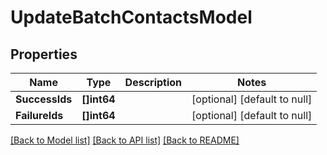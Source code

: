 # UpdateBatchContactsModel

## Properties
Name | Type | Description | Notes
------------ | ------------- | ------------- | -------------
**SuccessIds** | **[]int64** |  | [optional] [default to null]
**FailureIds** | **[]int64** |  | [optional] [default to null]

[[Back to Model list]](../README.md#documentation-for-models) [[Back to API list]](../README.md#documentation-for-api-endpoints) [[Back to README]](../README.md)


